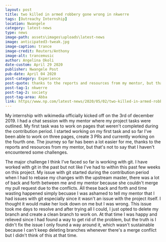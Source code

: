 ```yaml
---
layout: post
title: two killed in armed robbery gone wrong in nkwerre
tags: [Outreachy Internship]
location: Nwangele
category: latest-news
type: news
image-path: assets\images\uploads\latest-news
image: anticipated3-tweak.jpg
image-caption: trance
image-credit: Reuters/Anthony 
image-alt: trancemusic
author: Angelina Okoli
date-custom: April 29 2020
publisher: Nwangele Post
pub-date: April 04 2020
post-category: Experience
post-quote: thanks to the reports and resources from my mentor, but that's not to say that I    haven't encountered some challenges.
post-tag-1: nkwerre
post-tag-2: society
post-tag-area: Abba
link: https//www.np.com/latest-news/2020/05/02/two-killed-in-armed-robbery-gone-wrong-in-nkwerre/ 
---
```


My internship with wikimedia officially kicked off on the 3rd of december 2019. I had a chat session with my mentor where my project tasks were outlined. My first task was to work on pages that weren't completed during the contribution period. I started working on my first task and so far I've been able to work on three pages, create 3 PRs and currently working on the fourth one. The journey so far has been a lot easier for me, thanks to the reports and resources from my mentor, but that's not to say that I haven't encountered some challenges.



The major challenge I think I've faced so far is working with git. I have worked with git in the past but not like I've had to within this past few weeks on this project. My issue with git started during the contribution period when I had to rebase my changes with the upstream master, there was a lot of back and forth between me and my mentor because she couldn't merge my pull request due to the conflicts. All these back and forth and time wasting happened simply becuase I was ashamed to tell my mentor that I had issues with git especially since it wasn't an issue with the project itself. I thought it would make her look down on me but I was wrong.  This issue took me days to resolve and after trying all I could, I just opted to delete my branch and create a clean branch to work on. At that time I was happy and relieved since I had found a way to get rid of the problem, but the truth is I didn't fix the issue I only found a way around it, which wasn't sustainable because I can't keep deleting branches whenever there's a merge conflict but I didn't think of this at that time.



